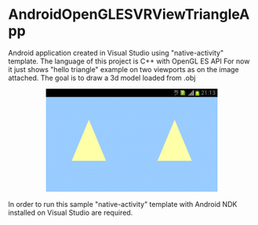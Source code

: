 # AndroidOpenGLESVRViewTriangleApp

Android application created in Visual Studio using "native-activity" template.
The language of this project is C++ with OpenGL ES API
For now it just shows "hello triangle" example on two viewports as on the image attached. 
The goal is to draw a 3d model loaded from .obj

<p align="center">
  <img src="HelloTriangleVR.png" width="350"/>
</p>

In order to run this sample "native-activity" template with Android NDK installed on Visual Studio are required.
